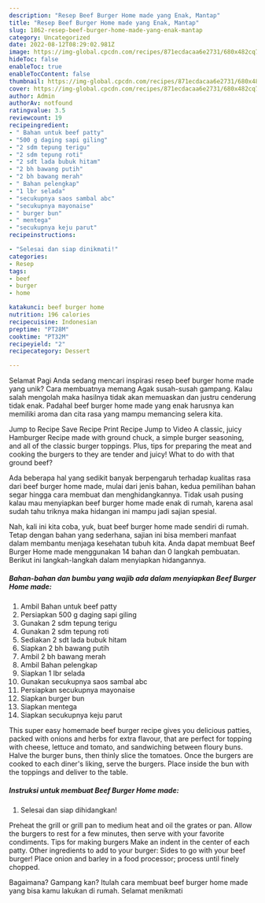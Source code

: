 ```yaml
---
description: "Resep Beef Burger Home made yang Enak, Mantap"
title: "Resep Beef Burger Home made yang Enak, Mantap"
slug: 1862-resep-beef-burger-home-made-yang-enak-mantap
category: Uncategorized
date: 2022-08-12T08:29:02.981Z
image: https://img-global.cpcdn.com/recipes/871ecdacaa6e2731/680x482cq70/beef-burger-home-made-foto-resep-utama.jpg
hideToc: false
enableToc: true
enableTocContent: false
thumbnail: https://img-global.cpcdn.com/recipes/871ecdacaa6e2731/680x482cq70/beef-burger-home-made-foto-resep-utama.jpg
cover: https://img-global.cpcdn.com/recipes/871ecdacaa6e2731/680x482cq70/beef-burger-home-made-foto-resep-utama.jpg
author: Admin
authorAv: notfound
ratingvalue: 3.5
reviewcount: 19
recipeingredient:
- " Bahan untuk beef patty"
- "500 g daging sapi giling"
- "2 sdm tepung terigu"
- "2 sdm tepung roti"
- "2 sdt lada bubuk hitam"
- "2 bh bawang putih"
- "2 bh bawang merah"
- " Bahan pelengkap"
- "1 lbr selada"
- "secukupnya saos sambal abc"
- "secukupnya mayonaise"
- " burger bun"
- " mentega"
- "secukupnya keju parut"
recipeinstructions:

- "Selesai dan siap dinikmati!"
categories:
- Resep
tags:
- beef
- burger
- home

katakunci: beef burger home 
nutrition: 196 calories
recipecuisine: Indonesian
preptime: "PT28M"
cooktime: "PT32M"
recipeyield: "2"
recipecategory: Dessert

---
```



Selamat Pagi Anda sedang mencari inspirasi resep beef burger home made yang unik? Cara membuatnya memang Agak susah-susah gampang. Kalau salah mengolah maka hasilnya tidak akan memuaskan dan justru cenderung tidak enak. Padahal beef burger home made yang enak harusnya kan memiliki aroma dan cita rasa yang mampu memancing selera kita.


Jump to Recipe Save Recipe Print Recipe Jump to Video A classic, juicy Hamburger Recipe made with ground chuck, a simple burger seasoning, and all of the classic burger toppings. Plus, tips for preparing the meat and cooking the burgers to they are tender and juicy! What to do with that ground beef?

Ada beberapa hal yang sedikit banyak berpengaruh terhadap kualitas rasa dari beef burger home made, mulai dari jenis bahan, kedua pemilihan bahan segar hingga cara membuat dan menghidangkannya. Tidak usah pusing kalau mau menyiapkan beef burger home made enak di rumah, karena asal sudah tahu triknya maka hidangan ini mampu jadi sajian spesial.


Nah, kali ini kita coba, yuk, buat beef burger home made sendiri di rumah. Tetap dengan bahan yang sederhana, sajian ini bisa memberi manfaat dalam membantu menjaga kesehatan tubuh kita. Anda dapat membuat Beef Burger Home made menggunakan 14 bahan dan 0 langkah pembuatan. Berikut ini langkah-langkah dalam menyiapkan hidangannya.

<!--inarticleads1-->

##### Bahan-bahan dan bumbu yang wajib ada dalam menyiapkan Beef Burger Home made:

1. Ambil  Bahan untuk beef patty
1. Persiapkan 500 g daging sapi giling
1. Gunakan 2 sdm tepung terigu
1. Gunakan 2 sdm tepung roti
1. Sediakan 2 sdt lada bubuk hitam
1. Siapkan 2 bh bawang putih
1. Ambil 2 bh bawang merah
1. Ambil  Bahan pelengkap
1. Siapkan 1 lbr selada
1. Gunakan secukupnya saos sambal abc
1. Persiapkan secukupnya mayonaise
1. Siapkan  burger bun
1. Siapkan  mentega
1. Siapkan secukupnya keju parut


This super easy homemade beef burger recipe gives you delicious patties, packed with onions and herbs for extra flavour, that are perfect for topping with cheese, lettuce and tomato, and sandwiching between floury buns. Halve the burger buns, then thinly slice the tomatoes. Once the burgers are cooked to each diner&#39;s liking, serve the burgers. Place inside the bun with the toppings and deliver to the table. 

<!--inarticleads2-->

##### Instruksi untuk membuat Beef Burger Home made:


1. Selesai dan siap dihidangkan!

Preheat the grill or grill pan to medium heat and oil the grates or pan. Allow the burgers to rest for a few minutes, then serve with your favorite condiments. Tips for making burgers Make an indent in the center of each patty. Other ingredients to add to your burger: Sides to go with your beef burger! Place onion and barley in a food processor; process until finely chopped. 

Bagaimana? Gampang kan? Itulah cara membuat beef burger home made yang bisa kamu lakukan di rumah. Selamat menikmati
